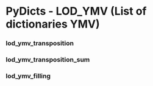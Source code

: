 # PyDicts - LOD_YMV (List of dictionaries YMV)
### lod_ymv_transposition

### lod_ymv_transposition_sum

### lod_ymv_filling
